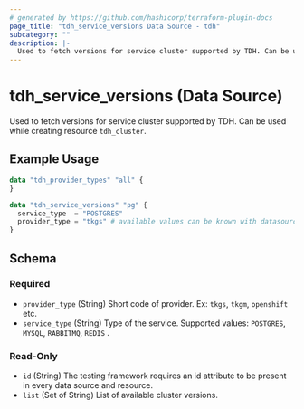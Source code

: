 ```yaml
---
# generated by https://github.com/hashicorp/terraform-plugin-docs
page_title: "tdh_service_versions Data Source - tdh"
subcategory: ""
description: |-
  Used to fetch versions for service cluster supported by TDH. Can be used while creating resource tdh_cluster.
---
```


# tdh_service_versions (Data Source)

Used to fetch versions for service cluster supported by TDH. Can be used while creating resource `tdh_cluster`.

## Example Usage

```terraform
data "tdh_provider_types" "all" {
}

data "tdh_service_versions" "pg" {
  service_type  = "POSTGRES"
  provider_type = "tkgs" # available values can be known with datasource "tdh_provider_types" above
}
```

<!-- schema generated by tfplugindocs -->
## Schema

### Required

- `provider_type` (String) Short code of provider. Ex: `tkgs`, `tkgm`, `openshift` etc.
- `service_type` (String) Type of the service. Supported values: `POSTGRES`, `MYSQL`, `RABBITMQ`, `REDIS` .

### Read-Only

- `id` (String) The testing framework requires an id attribute to be present in every data source and resource.
- `list` (Set of String) List of available cluster versions.


